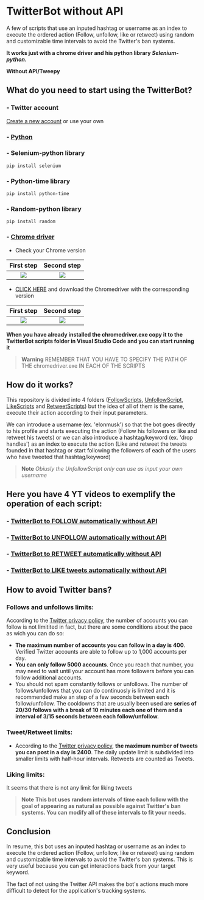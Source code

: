 # TwitterBot without API

A few of scripts that use an inputed hashtag or username as an index to execute the ordered action (Follow, unfollow, like or retweet) using random and customizable time intervals to avoid the Twitter's ban systems.

**It works just with a chrome driver and his python library *Selenium-python*.**

**Without API/Tweepy**

## What do you need to start using the TwitterBot?
### - Twitter account
[Create a new account](https://twitter.com/i/flow/signup) or use your own
### - [Python](https://www.python.org/)
### - Selenium-python library
```
pip install selenium
```
### - Python-time library
```
pip install python-time
```
### - Random-python library
```
pip install random
```
### - [Chrome driver](https://chromedriver.chromium.org/downloads)
- Check your Chrome version

First step             |  Second step
:-------------------------:|:-------------------------:
![](https://user-images.githubusercontent.com/110389988/199535024-4404c8a1-d73a-48ba-9d77-8e65fa04453e.jpg)  |  ![](https://user-images.githubusercontent.com/110389988/199537114-e23bf8ac-9a95-4a78-aff4-cdf843b5ccce.jpg)
- [CLICK HERE](https://chromedriver.chromium.org/downloads) and download the Chromedriver with the corresponding version

First step             |  Second step
:-------------------------:|:-------------------------:
![](https://user-images.githubusercontent.com/110389988/199540825-4c5c5cae-b8c9-4d15-9251-40f5818bc3b8.jpg)  |  ![](https://user-images.githubusercontent.com/110389988/199542285-37d11d45-f4b5-4af4-8d56-58c74f340513.png)

**When you have already installed the chromedriver.exe copy it to the TwitterBot scripts folder in Visual Studio Code and you can start running it**

> **Warning**
> REMEMBER THAT YOU HAVE TO SPECIFY THE PATH OF THE chromedriver.exe IN EACH OF THE SCRIPTS

## How do it works?

This repository is divided into 4 folders ([FollowScripts](https://github.com/AlejandroMS1912/TwitterBot-without-API/tree/main/FollowScripts), [UnfollowScript](https://github.com/AlejandroMS1912/TwitterBot-without-API/tree/main/UnfollowScript), [LikeScripts](https://github.com/AlejandroMS1912/TwitterBot-without-API/tree/main/LikeScripts) and [RetweetScripts](https://github.com/AlejandroMS1912/TwitterBot-without-API/tree/main/RetweetScripts)) but the idea of all of them is the same, execute their action according to their input parameters.


We can introduce a username (ex. 'elonmusk') so that the bot goes directly to his profile and starts executing the action (Follow his followers or like and retweet his tweets) or we can also introduce a hashtag/keyword (ex. 'drop handles') as an index to execute the action (Like and retweet the tweets founded in that hashtag or start following the followers of each of the users who have tweeted that hashtag/keyword)

> **Note**
> *Obiusly the UnfollowScript only can use as input your own username*

## Here you have 4 YT videos to exemplify the operation of each script:
### - [TwitterBot to FOLLOW automatically without API]()
### - [TwitterBot to UNFOLLOW automatically without API]()
### - [TwitterBot to RETWEET automatically without API]()
### - [TwitterBot to LIKE tweets automatically without API]()


## How to avoid Twitter bans?

### Follows and unfollows limits:

According to the [Twitter privacy policy](https://help.twitter.com/en/using-twitter/twitter-follow-limit), the number of accounts you can follow is not limitited in fact, but there are some conditions about the pace as wich you can do so:
- **The maximum number of accounts you can follow in a day is 400**. Verified Twitter accounts are able to follow up to 1,000 accounts per day.
- **You can only follow 5000 accounts**. Once you reach that number, you may need to wait until your account has more followers before you can follow additional accounts.
- You should not spam constantly follows or unfollows. The number of follows/unfollows that you can do continuosly is limited and it is recommended make an step of a few seconds between each follow/unfollow. The cooldowns that are usually been used are **series of 20/30 follows with a break of 10 minutes each one of them and a interval of 3/15 seconds between each follow/unfollow.**

### Tweet/Retweet limits:

- According to the [Twitter privacy policy](https://help.twitter.com/es/rules-and-policies/twitter-limits), **the maximum number of tweets you can post in a day is 2400**. The daily update limit is subdivided into smaller limits with half-hour intervals. Retweets are counted as Tweets.

### Liking limits: 

It seems that there is not any limit for liking tweets


> **Note**
> **This bot uses random intervals of time each follow with the goal of appearing as natural as possible against Twitter's ban systems. You can modify all of these intervals to fit your needs.**


## Conclusion


In resume, this bot uses an inputed hashtag or username as an index to execute the ordered action (Follow, unfollow, like or retweet) using random and customizable time intervals to avoid the Twitter's ban systems. This is very useful because you can get interactions back from your target keyword.

The fact of not using the Twitter API makes the bot's actions much more difficult to detect for the application's tracking systems.
